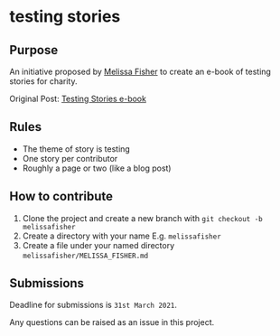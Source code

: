 # testing stories

## Purpose

An initiative proposed by [Melissa Fisher](https://twitter.com/fishoutthebox) to create an e-book of testing stories for charity.

Original Post: [Testing Stories e-book](https://fishoutthebox.medium.com/testing-stories-e-book-d9670416e66)

## Rules

- The theme of story is testing
- One story per contributor
- Roughly a page or two (like a blog post)

## How to contribute

1. Clone the project and create a new branch with `git checkout -b melissafisher`
2. Create a directory with your name E.g. `melissafisher`
3. Create a file under your named directory `melissafisher/MELISSA_FISHER.md`

## Submissions

Deadline for submissions is `31st March 2021`.

Any questions can be raised as an issue in this project.
